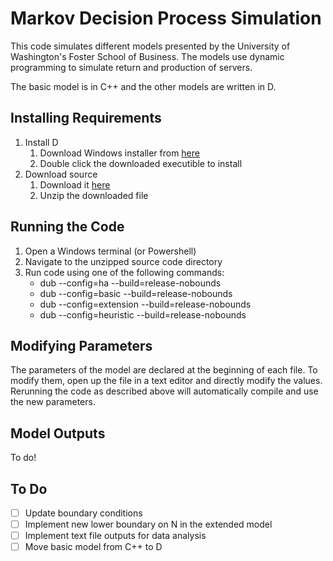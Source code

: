 # Markov Decision Process Simulation

This code simulates different models presented by the University of Washington's Foster School
of Business. The models use dynamic programming to simulate return and production of servers. 

The basic model is in C++ and the other models are written in D.

## Installing Requirements

1. Install D
    1. Download Windows installer from [here](http://downloads.dlang.org/releases/2.x/2.075.0/dmd-2.075.0.exe)
	2. Double click the downloaded executible to install
2. Download source
	1. Download it [here](https://github.com/pgluss/inventory-mdp/archive/master.zip)
	2. Unzip the downloaded file

## Running the Code

1. Open a Windows terminal (or Powershell)
2. Navigate to the unzipped source code directory
3. Run code using one of the following commands:
	- dub --config=ha --build=release-nobounds
	- dub --config=basic --build=release-nobounds
	- dub --config=extension --build=release-nobounds
	- dub --config=heuristic --build=release-nobounds

## Modifying Parameters

The parameters of the model are declared at the beginning of each file. To modify them, open up 
the file in a text editor and directly modify the values. Rerunning the code as described above 
will automatically compile and use the new parameters.

## Model Outputs

To do!

## To Do

- [ ] Update boundary conditions
- [ ] Implement new lower boundary on N in the extended model
- [ ] Implement text file outputs for data analysis
- [ ] Move basic model from C++ to D
